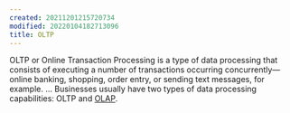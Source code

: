 ```yaml
---
created: 20211201215720734
modified: 20220104182713096
title: OLTP
---
```


OLTP or Online Transaction Processing is a type of data processing that consists of executing a number of transactions occurring concurrently—online banking, shopping, order entry, or sending text messages, for example. ... Businesses usually have two types of data processing capabilities: OLTP and [OLAP](#OLAP).
